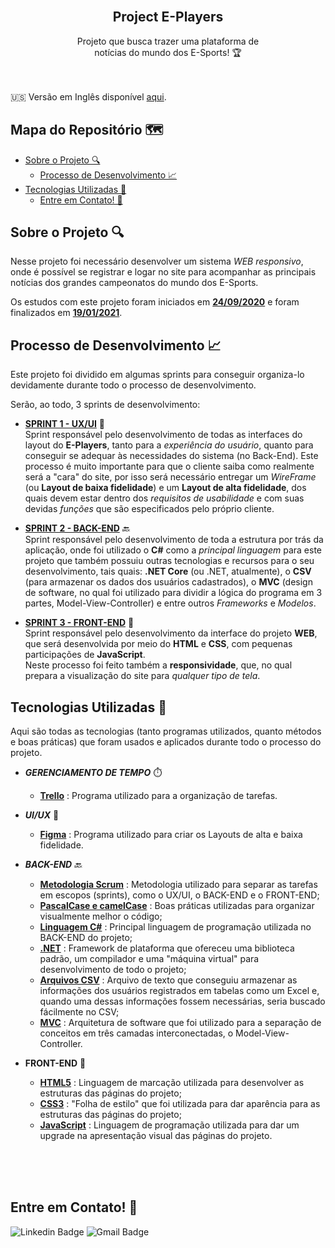 <link rel="preconnect" href="https://fonts.gstatic.com">
<link href="https://fonts.googleapis.com/css2?family=Roboto:wght@100;300;400;500;700;900&display=swap" rel="stylesheet">

<br>

  <h2 align="center">Project E-Players</h2>

  <p align="center">
    Projeto que busca trazer uma plataforma de <br>notícias do mundo dos E-Sports! 🏆
    <br />
    <br />
    <br />
  </p>
</p>

🇺🇸 Versão em Inglês disponível [aqui](https://github.com/luqonhas/Markdown-Tutorial/blob/master/README_pt-BR.md).

## Mapa do Repositório 🗺️

* [Sobre o Projeto 🔍](#about)
  * [Processo de Desenvolvimento 📈](#process)
* [Tecnologias Utilizadas 🤖](#tec)
  * [Entre em Contato! 🎉](#contact)

<div id='about'/>

## Sobre o Projeto 🔍
Nesse projeto foi necessário desenvolver um sistema *WEB responsivo*, onde é possível se registrar e logar no site para acompanhar as principais notícias dos grandes campeonatos do mundo dos E-Sports.

Os estudos com este projeto foram iniciados em <ins>**24/09/2020**</ins> e foram finalizados em <ins>**19/01/2021**</ins>.

<div id='process'/>

## Processo de Desenvolvimento 📈
Este projeto foi dividido em algumas sprints para conseguir organiza-lo devidamente durante todo o processo de desenvolvimento.

Serão, ao todo, 3 sprints de desenvolvimento:

* <ins>**SPRINT 1 - UX/UI**</ins> 🎨<br>
Sprint responsável pelo desenvolvimento de todas as interfaces do layout do **E-Players**, tanto para a *experiência do usuário*, quanto para conseguir se adequar às necessidades do sistema (no Back-End). Este processo é muito importante para que o cliente saiba como realmente será a "cara" do site, por isso será necessário entregar um *WireFrame* (ou **Layout de baixa fidelidade**) e um **Layout de alta fidelidade**, dos quais devem estar dentro dos *requisitos de usabilidade* e com suas devidas *funções* que são especificados pelo próprio cliente.


* <ins>**SPRINT 2 - BACK-END**</ins> 🔙<br>
Sprint responsável pelo desenvolvimento de toda a estrutura por trás da aplicação, onde foi utilizado o **C#** como a *principal linguagem* para este projeto que também possuiu outras tecnologias e recursos para o seu desenvolvimento, tais quais: **.NET Core** (ou .NET, atualmente), o **CSV** (para armazenar os dados dos usuários cadastrados), o **MVC** (design de software, no qual foi utilizado para dividir a lógica do programa em 3 partes, Model-View-Controller) e entre outros *Frameworks* e *Modelos*.


* <ins>**SPRINT 3 - FRONT-END**</ins> 📰<br>
Sprint responsável pelo desenvolvimento da interface do projeto **WEB**, que será desenvolvida por meio do **HTML** e **CSS**, com pequenas participações de **JavaScript**. <br>Neste processo foi feito também a **responsividade**, que, no qual prepara a visualização do site para *qualquer tipo de tela*.

<div id = "tec"/>

## Tecnologias Utilizadas 🤖
Aqui são todas as tecnologias (tanto programas utilizados, quanto métodos e boas práticas) que foram usados e aplicados durante todo o processo do projeto.

* _**GERENCIAMENTO DE TEMPO**_ ⏱️
  * <ins>**Trello**</ins> : Programa utilizado para a organização de tarefas.

* _**UI/UX**_ 🎨
  * <ins>**Figma**</ins> : Programa utilizado para criar os Layouts de alta e baixa fidelidade.

* _**BACK-END**_ 🔙
  * <ins>**Metodologia Scrum**</ins> : Metodologia utilizado para separar as tarefas em escopos (sprints), como o UX/UI, o BACK-END e o FRONT-END;
  * <ins>**PascalCase e camelCase**</ins> : Boas práticas utilizadas para organizar visualmente melhor o código;
  * <ins>**Linguagem C#**</ins> : Principal linguagem de programação utilizada no BACK-END do projeto;
  * <ins>**.NET**</ins> : Framework de plataforma que ofereceu uma biblioteca padrão, um compilador e uma "máquina virtual" para desenvolvimento de todo o projeto;
  * <ins>**Arquivos CSV**</ins> : Arquivo de texto que conseguiu armazenar as informações dos usuários registrados em tabelas como um Excel e, quando uma dessas informações fossem necessárias, seria buscado fácilmente no CSV;
  * <ins>**MVC**</ins> : Arquitetura de software que foi utilizado para a separação de conceitos em três camadas interconectadas, o Model-View-Controller.

* **FRONT-END** 📰
  * <ins>**HTML5**</ins> : Linguagem de marcação utilizada para desenvolver as estruturas das páginas do projeto;
  * <ins>**CSS3**</ins> : "Folha de estilo" que foi utilizada para dar aparência para as estruturas das páginas do projeto;
  * <ins>**JavaScript**</ins> : Linguagem de programação utilizada para dar um upgrade na apresentação visual das páginas do projeto.
<br>
<br>
<br>
<div id="contact"/>

## Entre em Contato! 🎉
![Linkedin Badge](https://img.shields.io/badge/-Lucas%20Apolinário-%231572B6?style=flat-square&logo=Linkedin&logoColor=white&link=https://www.linkedin.com/in/luqonhas/)
![Gmail Badge](https://img.shields.io/badge/-apolinariodev@gmail.com-CC2927?style=flat-square&logo=Gmail&logoColor=white)
